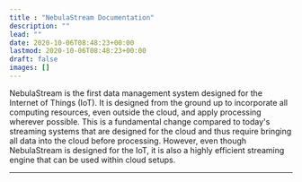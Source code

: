 ```yaml
---
title : "NebulaStream Documentation"
description: ""
lead: ""
date: 2020-10-06T08:48:23+00:00
lastmod: 2020-10-06T08:48:23+00:00
draft: false
images: []
---
```


NebulaStream is the first data management system designed for the Internet of Things (IoT).
It is designed from the ground up to incorporate all computing resources, even outside the cloud, and apply processing wherever possible.
This is a fundamental change compared to today's streaming systems that are designed for the cloud and thus require bringing all data into the cloud before processing.
However, even though NebulaStream is designed for the IoT, it is also a highly efficient streaming engine that can be used within cloud setups.

---
